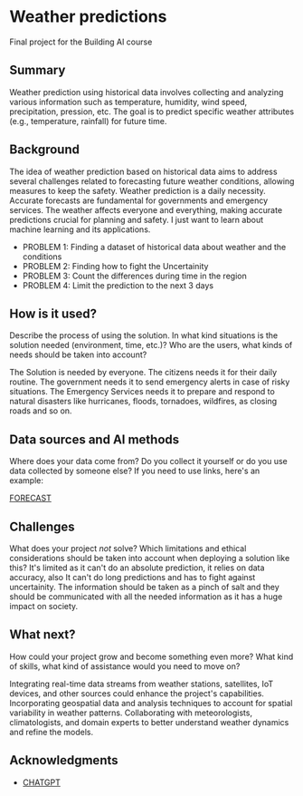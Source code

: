 <!-- This is the markdown template for the final project of the Building AI course, 
created by Reaktor Innovations and University of Helsinki. 
Copy the template, paste it to your GitHub README and edit! -->

# Weather predictions

Final project for the Building AI course

## Summary

Weather prediction using historical data involves collecting and analyzing various information such as temperature, humidity, wind speed, precipitation, pression, etc.
The goal is to predict specific weather attributes (e.g., temperature, rainfall) for future time.


## Background

The idea of weather prediction based on historical data aims to address several challenges related to forecasting future weather conditions, allowing measures to keep the safety.
Weather prediction is a daily necessity. Accurate forecasts are fundamental for governments and emergency services.
The weather affects everyone and everything, making accurate predictions crucial for  planning and safety.
I just want to learn about machine learning and its applications.

* PROBLEM 1: Finding a dataset of historical data about weather and the conditions
* PROBLEM 2: Finding how to fight the Uncertainity
* PROBLEM 3: Count the differences during time in the region
* PROBLEM 4: Limit the prediction to the next 3 days


## How is it used?

Describe the process of using the solution. In what kind situations is the solution needed (environment, time, etc.)? Who are the users, what kinds of needs should be taken into account?

The Solution is needed by everyone. The citizens needs it for their daily routine. The government needs it to send emergency alerts in case of risky situations. 
The Emergency Services needs it to prepare and respond to natural disasters like hurricanes, floods, tornadoes, wildfires, as closing roads and so on.

## Data sources and AI methods
Where does your data come from? Do you collect it yourself or do you use data collected by someone else?
If you need to use links, here's an example:

[FORECAST](https://meteostat.net/it/)

## Challenges

What does your project _not_ solve? Which limitations and ethical considerations should be taken into account when deploying a solution like this?
It's limited as it can't do an absolute prediction, it relies on data accuracy, also It can't do long predictions and has to fight against uncertainity.
The information should be taken as a pinch of salt and they should be communicated with all the needed information as it has a huge impact on society. 

## What next?

How could your project grow and become something even more? What kind of skills, what kind of assistance would you  need to move on? 

Integrating real-time data streams from weather stations, satellites, IoT devices, and other sources could enhance the project's capabilities.
Incorporating geospatial data and analysis techniques to account for spatial variability in weather patterns.
Collaborating with meteorologists, climatologists, and domain experts to better understand weather dynamics and refine the models. 

## Acknowledgments

* [CHATGPT](https://chat.openai.com/)
